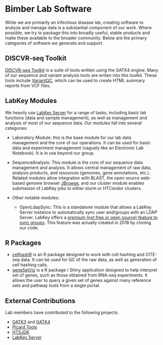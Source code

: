 # Bimber Lab Software

While we are primarily an infectious disease lab, creating software to analyze and manage data is a substantial component of our work. Where possible, we try to package this into broadly useful, stable products and make these available to the broader community. Below are the primary categories of software we generate and support. 


## DISCVR-seq Toolkit

[DISCVR-seq Toolkit](https://bimberlab.github.io/DISCVRSeq/) is a suite of tools written using the GATK4 engine. Many of our sequence and variant analysis tools are writen into this toolkit. These tools include [VariantQC](https://bimberlab.github.io/DISCVRSeq/toolDoc/com_github_discvrseq_walkers_variantqc_VariantQC.html), which can be used to create HTML summary reports from VCF files.  


## LabKey Modules

We heavily use [LabKey Server](https://www.labkey.org) for a range of tasks, including basic lab functions (data and sample management), as well as management and analysis of most of our sequence data.  Our modules fall into several categories:

- Laboratory Module: this is the base module for our lab data management and the core of our operations.  It can be used for basic data and experiment management (vaguely like an Electronic Lab Notebook). It is in use beyond our group.

- SequenceAnalysis: This module is the core of our sequence data management and analysis. It allows central management of raw data, analysis products, and resources (genomes, gene annotations, etc.).  Related modules allow integration with BLAST, the open source web-based genome browser [JBrowse](https://jbrowse.org/), and our cluster module enables submission of LabKey jobs to either slurm or HTCondor clusters.

- Other notable modules: 
    - OpenLdapSync: This is a standalone module that allows a LabKey Server instance to automatically sync user and/groups with an LDAP Server. LabKey offers a [premium (not free or open source) feature to sync groups](https://www.labkey.org/Documentation/wiki-page.view?name=LDAP_sync). This feature was actually created in 2018 by cloning our code.


## R Packages

- [cellhashR](https://bimberlab.github.io/cellhashR/) is an R package designed to work with cell hashing and CITE-seq data. It can be used for QC of the raw data, as well as generation of cell hashing calls.
- [geneSetViz](https://github.com/BimberLab/geneSetVis) is a R package / Shiny application designed to help interpret set of genes, such as those obtained from RNA-seq experiments. It allows the user to query a given set of genes against many reference sets and pathway tools from a single portal.

## External Contributions

Lab members have contributed to the following projects:

- [GATK3](https://github.com/broadgsa/gatk-protected) and [GATK4](https://github.com/broadinstitute/gatk)
- [Picard Tools](https://github.com/broadinstitute/picard)
- [HTSJDK](https://github.com/samtools/htsjdk)
- [LabKey Server](https://www.labkey.org/home/project-begin.view?)


